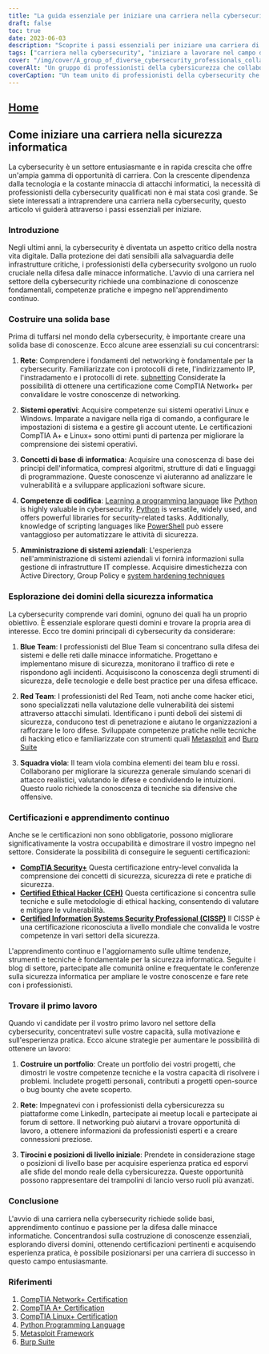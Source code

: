 ```yaml
---
title: "La guida essenziale per iniziare una carriera nella cybersecurity"
draft: false
toc: true
date: 2023-06-03
description: "Scoprite i passi essenziali per iniziare una carriera di successo nella cybersecurity, dalla costruzione di una solida base all'esplorazione di diversi domini e certificazioni."
tags: ["carriera nella cybersecurity", "iniziare a lavorare nel campo della cybersecurity", "costruire le fondamenta", "fondamenti di rete", "sistemi operativi", "competenze di codifica", "amministrazione del sistema aziendale", "squadra blu", "squadra rossa", "squadra viola", "certificazioni", "apprendimento continuo", "primo lavoro nella cybersecurity", "costruzione del portafoglio", "networking per la cybersecurity", "stage in cybersecurity", "Sicurezza CompTIA", "Hacker etico certificato CEH", "Professionista certificato della sicurezza dei sistemi informativi CISSP", "conferenze sulla cybersicurezza", "tendenze della cybersicurezza", "esperienza pratica", "progetti di cybersecurity", "incontri di cybersicurezza", "sicurezza informatica di base", "Difendersi dalle minacce informatiche", "professionisti della cybersicurezza", "sviluppo della carriera", "competenze di cybersecurity", "educazione alla cybersicurezza"]
cover: "/img/cover/A_group_of_diverse_cybersecurity_professionals_collaborating.png"
coverAlt: "Un gruppo di professionisti della cybersicurezza che collaborano alla sicurezza dei sistemi e delle reti digitali."
coverCaption: "Un team unito di professionisti della cybersecurity che lavorano insieme per proteggere i sistemi digitali dalle minacce informatiche."
---
```


## [Home](/cyber-security-career-playbook-start/)

## Come iniziare una carriera nella sicurezza informatica

La cybersecurity è un settore entusiasmante e in rapida crescita che offre un'ampia gamma di opportunità di carriera. Con la crescente dipendenza dalla tecnologia e la costante minaccia di attacchi informatici, la necessità di professionisti della cybersecurity qualificati non è mai stata così grande. Se siete interessati a intraprendere una carriera nella cybersecurity, questo articolo vi guiderà attraverso i passi essenziali per iniziare.

### Introduzione

Negli ultimi anni, la cybersecurity è diventata un aspetto critico della nostra vita digitale. Dalla protezione dei dati sensibili alla salvaguardia delle infrastrutture critiche, i professionisti della cybersecurity svolgono un ruolo cruciale nella difesa dalle minacce informatiche. L'avvio di una carriera nel settore della cybersecurity richiede una combinazione di conoscenze fondamentali, competenze pratiche e impegno nell'apprendimento continuo.

### Costruire una solida base

Prima di tuffarsi nel mondo della cybersecurity, è importante creare una solida base di conoscenze. Ecco alcune aree essenziali su cui concentrarsi:

1. **Rete**: Comprendere i fondamenti del networking è fondamentale per la cybersecurity. Familiarizzate con i protocolli di rete, l'indirizzamento IP, l'instradamento e i protocolli di rete. [subnetting](https://simeononsecurity.com/articles/how-to-perform-network-segmentation-for-improved-security/) Considerate la possibilità di ottenere una certificazione come CompTIA Network+ per convalidare le vostre conoscenze di networking.

2. **Sistemi operativi**: Acquisire competenze sui sistemi operativi Linux e Windows. Imparate a navigare nella riga di comando, a configurare le impostazioni di sistema e a gestire gli account utente. Le certificazioni CompTIA A+ e Linux+ sono ottimi punti di partenza per migliorare la comprensione dei sistemi operativi.

3. **Concetti di base di informatica**: Acquisire una conoscenza di base dei principi dell'informatica, compresi algoritmi, strutture di dati e linguaggi di programmazione. Queste conoscenze vi aiuteranno ad analizzare le vulnerabilità e a sviluppare applicazioni software sicure.

4. **Competenze di codifica**: [Learning a programming language](https://simeononsecurity.com/articles/should-i-learn-programming-for-cybersecurity-or-information-technology/) like [Python](https://simeononsecurity.com/articles/secure-coding-standards-for-python/) is highly valuable in cybersecurity. [Python](https://simeononsecurity.com/articles/secure-coding-standards-for-python/) is versatile, widely used, and offers powerful libraries for security-related tasks. Additionally, knowledge of scripting languages like [PowerShell](https://simeononsecurity.com/articles/learning-powershell-scripting-for-beginners/) può essere vantaggioso per automatizzare le attività di sicurezza.

5. **Amministrazione di sistemi aziendali**: L'esperienza nell'amministrazione di sistemi aziendali vi fornirà informazioni sulla gestione di infrastrutture IT complesse. Acquisire dimestichezza con Active Directory, Group Policy e [system hardening techniques](https://simeononsecurity.com/github/windows-optimize-harden-debloat/)

### Esplorazione dei domini della sicurezza informatica

La cybersecurity comprende vari domini, ognuno dei quali ha un proprio obiettivo. È essenziale esplorare questi domini e trovare la propria area di interesse. Ecco tre domini principali di cybersecurity da considerare:

1. **Blue Team**: I professionisti del Blue Team si concentrano sulla difesa dei sistemi e delle reti dalle minacce informatiche. Progettano e implementano misure di sicurezza, monitorano il traffico di rete e rispondono agli incidenti. Acquisiscono la conoscenza degli strumenti di sicurezza, delle tecnologie e delle best practice per una difesa efficace.

2. **Red Team**: I professionisti del Red Team, noti anche come hacker etici, sono specializzati nella valutazione delle vulnerabilità dei sistemi attraverso attacchi simulati. Identificano i punti deboli dei sistemi di sicurezza, conducono test di penetrazione e aiutano le organizzazioni a rafforzare le loro difese. Sviluppate competenze pratiche nelle tecniche di hacking etico e familiarizzate con strumenti quali [Metasploit](https://simeononsecurity.com/articles/what-is-metasploit/) and [Burp Suite](https://simeononsecurity.com/articles/the-role-of-penetration-testing-in-cybersecurity/)

3. **Squadra viola**: Il team viola combina elementi dei team blu e rossi. Collaborano per migliorare la sicurezza generale simulando scenari di attacco realistici, valutando le difese e condividendo le intuizioni. Questo ruolo richiede la conoscenza di tecniche sia difensive che offensive.

### Certificazioni e apprendimento continuo

Anche se le certificazioni non sono obbligatorie, possono migliorare significativamente la vostra occupabilità e dimostrare il vostro impegno nel settore. Considerate la possibilità di conseguire le seguenti certificazioni:

- [**CompTIA Security+**](https://simeononsecurity.com/articles/comptias-security-plus-sy0-601-what-do-you-need-to-know/) Questa certificazione entry-level convalida la comprensione dei concetti di sicurezza, sicurezza di rete e pratiche di sicurezza.
- [**Certified Ethical Hacker (CEH)**](https://simeononsecurity.com/articles/preparing-for-the-ceh-certified-ethical-hacker-certification-exam/) Questa certificazione si concentra sulle tecniche e sulle metodologie di ethical hacking, consentendo di valutare e mitigare le vulnerabilità.
- [**Certified Information Systems Security Professional (CISSP)**](https://simeononsecurity.com/articles/a-guide-to-earning-the-isc2-cissp-certification/) Il CISSP è una certificazione riconosciuta a livello mondiale che convalida le vostre competenze in vari settori della sicurezza.

L'apprendimento continuo e l'aggiornamento sulle ultime tendenze, strumenti e tecniche è fondamentale per la sicurezza informatica. Seguite i blog di settore, partecipate alle comunità online e frequentate le conferenze sulla sicurezza informatica per ampliare le vostre conoscenze e fare rete con i professionisti.

### Trovare il primo lavoro

Quando vi candidate per il vostro primo lavoro nel settore della cybersecurity, concentratevi sulle vostre capacità, sulla motivazione e sull'esperienza pratica. Ecco alcune strategie per aumentare le possibilità di ottenere un lavoro:

1. **Costruire un portfolio**: Create un portfolio dei vostri progetti, che dimostri le vostre competenze tecniche e la vostra capacità di risolvere i problemi. Includete progetti personali, contributi a progetti open-source o bug bounty che avete scoperto.

2. **Rete**: Impegnatevi con i professionisti della cybersicurezza su piattaforme come LinkedIn, partecipate ai meetup locali e partecipate ai forum di settore. Il networking può aiutarvi a trovare opportunità di lavoro, a ottenere informazioni da professionisti esperti e a creare connessioni preziose.

3. **Tirocini e posizioni di livello iniziale**: Prendete in considerazione stage o posizioni di livello base per acquisire esperienza pratica ed esporvi alle sfide del mondo reale della cybersicurezza. Queste opportunità possono rappresentare dei trampolini di lancio verso ruoli più avanzati.

### Conclusione

L'avvio di una carriera nella cybersecurity richiede solide basi, apprendimento continuo e passione per la difesa dalle minacce informatiche. Concentrandosi sulla costruzione di conoscenze essenziali, esplorando diversi domini, ottenendo certificazioni pertinenti e acquisendo esperienza pratica, è possibile posizionarsi per una carriera di successo in questo campo entusiasmante.

### Riferimenti

1. [CompTIA Network+ Certification](https://www.comptia.org/certifications/network)
2. [CompTIA A+ Certification](https://www.comptia.org/certifications/a)
3. [CompTIA Linux+ Certification](https://www.comptia.org/certifications/linux)
4. [Python Programming Language](https://www.python.org/)
5. [Metasploit Framework](https://www.metasploit.com/)
6. [Burp Suite](https://portswigger.net/burp)


